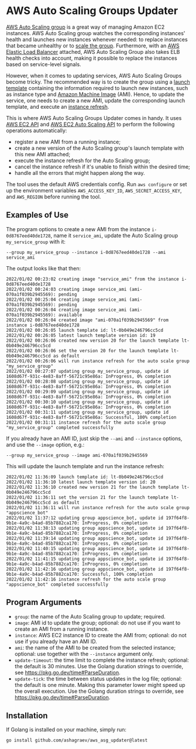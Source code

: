 # AWS Auto Scaling Groups Updater

[AWS Auto Scaling group](https://docs.aws.amazon.com/autoscaling/ec2/userguide/AutoScalingGroup.html) is a great way of
managing Amazon EC2 instances. AWS Auto Scaling group watches the corresponding instances' health and launches new
instances whenever needed: to replace instances that became unhealthy or to [scale the group](
https://docs.aws.amazon.com/autoscaling/ec2/userguide/scaling_plan.html). Furthermore, with an [AWS Elastic Load
Balancer](https://docs.aws.amazon.com/autoscaling/ec2/userguide/attach-load-balancer-asg.html) attached, AWS Auto
Scaling Group also takes ELB health checks into account, making it possible to replace the instances based on
service-level signals.

However, when it comes to updating services, AWS Auto Scaling Groups become tricky. The recommended way is to create
the group using a [launch template](https://docs.aws.amazon.com/autoscaling/ec2/userguide/create-asg-launch-template.html)
containing the information required to launch new instances, such as instance type and [Amazon Machine Image](
https://docs.aws.amazon.com/AWSEC2/latest/UserGuide/AMIs.html) (AMI). Hence, to update the service, one needs to create
a new AMI, update the corresponding launch template, and execute an [instance refresh](
https://docs.aws.amazon.com/autoscaling/ec2/userguide/asg-instance-refresh.html).

This is where AWS Auto Scaling Groups Updater comes in handy. It uses [AWS EC2 API](
https://docs.aws.amazon.com/AWSEC2/latest/APIReference/Welcome.html) and [AWS EC2 Auto Scaling API](
https://docs.aws.amazon.com/autoscaling/ec2/APIReference/Welcome.html) to perform the following operations
automatically:
- register a new AMI from a running instance;
- create a new version of the Auto Scaling group's launch template with this new AMI attached;
- execute the instance refresh for the Auto Scaling group;
- cancel the instance refresh if it's unable to finish within the desired time;
- handle all the errors that might happen along the way.

The tool uses the default AWS credentials config. Run `aws configure` or set up the environment variables
`AWS_ACCESS_KEY_ID`, `AWS_SECRET_ACCESS_KEY`, and `AWS_REGION` before running the tool.

## Examples of Use

The program options to create a new AMI from the instance `i-0d8767eed40de1728`, name it `service_ami`,
update the Auto Scaling group `my_service_group` with it:

`--group my_service_group --instance i-0d8767eed40de1728 --ami service_ami`

The output looks like that then:

```
2022/01/02 00:23:02 creating image "service_ami" from the instance i-0d8767eed40de1728
2022/01/02 00:24:03 creating image service_ami (ami-070a1f039b2945569): pending
2022/01/02 00:25:04 creating image service_ami (ami-070a1f039b2945569): pending
2022/01/02 00:26:04 creating image service_ami (ami-070a1f039b2945569): available
2022/01/02 00:26:04 created image "ami-070a1f039b2945569" from instance i-0d8767eed40de1728
2022/01/02 00:26:05 launch template id: lt-0b049e246796cc5cd
2022/01/02 00:26:05 latest launch template version id: 19
2022/01/02 00:26:06 created new version 20 for the launch template lt-0b049e246796cc5cd
2022/01/02 00:26:06 set the version 20 for the launch template lt-0b049e246796cc5cd as default
2022/01/02 00:26:06 will run instance refresh for the auto scale group "my_service_group"
2022/01/02 00:27:07 updating group my_service_group, update id 1608d67f-931c-4e83-8aff-56721c95e86a: InProgress, 0% completion
2022/01/02 00:28:08 updating group my_service_group, update id 1608d67f-931c-4e83-8aff-56721c95e86a: InProgress, 0% completion
2022/01/02 00:29:09 updating group my_service_group, update id 1608d67f-931c-4e83-8aff-56721c95e86a: InProgress, 0% completion
2022/01/02 00:30:10 updating group my_service_group, update id 1608d67f-931c-4e83-8aff-56721c95e86a: InProgress, 0% completion
2022/01/02 00:31:11 updating group my_service_group, update id 1608d67f-931c-4e83-8aff-56721c95e86a: Successful, 100% completion
2022/01/02 00:31:11 instance refresh for the auto scale group "my_service_group" completed successfully
```

If you already have an AMI ID, just skip the `--ami` and `--instance` options, and use the `--image` option, e.g.:

`--group my_service_group --image ami-070a1f039b2945569`

This will update the launch template and run the instance refresh:

```
2022/01/02 11:36:09 launch template id: lt-0b049e246796cc5cd
2022/01/02 11:36:10 latest launch template version id: 20
2022/01/02 11:36:10 created new version 21 for the launch template lt-0b049e246796cc5cd
2022/01/02 11:36:11 set the version 21 for the launch template lt-0b049e246796cc5cd as default
2022/01/02 11:36:11 will run instance refresh for the auto scale group "appscience_bot"
2022/01/02 11:37:12 updating group appscience_bot, update id 197f64f8-9b1e-4a9c-b4ad-85b7882ca170: InProgress, 0% completion
2022/01/02 11:38:13 updating group appscience_bot, update id 197f64f8-9b1e-4a9c-b4ad-85b7882ca170: InProgress, 0% completion
2022/01/02 11:39:14 updating group appscience_bot, update id 197f64f8-9b1e-4a9c-b4ad-85b7882ca170: InProgress, 0% completion
2022/01/02 11:40:15 updating group appscience_bot, update id 197f64f8-9b1e-4a9c-b4ad-85b7882ca170: InProgress, 0% completion
2022/01/02 11:41:15 updating group appscience_bot, update id 197f64f8-9b1e-4a9c-b4ad-85b7882ca170: InProgress, 0% completion
2022/01/02 11:42:16 updating group appscience_bot, update id 197f64f8-9b1e-4a9c-b4ad-85b7882ca170: Successful, 100% completion
2022/01/02 11:42:16 instance refresh for the auto scale group "appscience_bot" completed successfully
```

## Program Arguments

- `group`: the name of the Auto Scaling group to update; required.
- `image`: AMI id to update the group; optional: do not use if you want to create an AMI from a running instance.
- `instance`: AWS EC2 instance ID to create the AMI from; optional: do not use if you already have an AMI ID.
- `ami`: the name of the AMI to be created from the selected instance; optional: use together with the `--instance` argument only.
- `update-timeout`: the time limit to complete the instance refresh; optional: the default is 30 minutes. Use the Golang duration strings to override, see https://pkg.go.dev/time#ParseDuration. 
- `update-tick`: the time between status updates in the log file; optional: the default is one minute. Making this parameter lower might speed up the overall execution. Use the Golang duration strings to override, see https://pkg.go.dev/time#ParseDuration.

## Installation

If Golang is installed on your machine, simply run:

```
go install github.com/ashagraev/aws_asg_updater@latest
```

